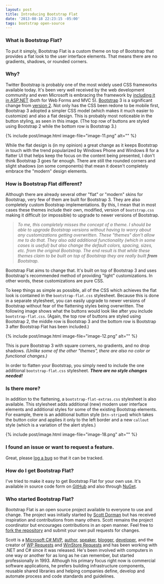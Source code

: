 ```yaml
---
layout: post
title: Introducing Bootstrap Flat
date: '2013-08-18 22:23:15 -05:00'
tags: bootstrap open-source
---
```


### What is Bootstrap Flat?

To put it simply, Bootstrap Flat is a custom theme on top of Bootstrap that provides a flat look to the user interface elements. That means there are no gradients, shadows, or rounded corners.

### Why?

Twitter Bootstrap is probably one of the most widely used CSS frameworks available today. It's been very well received by the web development community and even Microsoft is embracing the framework by [including it in ASP.NET](http://www.asp.net/vnext/overview/latest/release-notes) (both for Web Forms and MVC 5). [Bootstrap](http://getbootstrap.com/) 3 is a significant change from [version 2](http://getbootstrap.com/2.3.2/). Not only has the CSS been redone to be mobile first, Bootstrap 3 adopted a simpler CSS model (which makes it much easier to customize) and also a flat design. This is probably most noticeable in the button styling, as seen in this image. (The top row of buttons are styled using Bootstrap 2 while the bottom row is Bootstrap 3.)

{% include post/image.html image-file="image-11.png" alt="" %}

While the flat design is (in my opinion) a great change as it keeps Bootstrap in touch with the trend popularized by Windows Phone and Windows 8 for a flatter UI that helps keep the focus on the content being presented, I don't think Bootstrap 3 goes far enough. There are still the rounded corners and slight shadows (on some components) that mean it doesn't completely embrace the "modern" design elements.

### How is Bootstrap Flat different?

Although there are already several other "flat" or "modern" skins for Bootstrap, very few of them are built for Bootstrap 3. They are also completely custom Bootstrap implementations. By this, I mean that in most cases these themes include their own, modified, version of `bootstrap.css` making it difficult (or impossible) to upgrade to newer versions of Bootstrap. 

> *To me, this completely misses the concept of a theme. I should be able to upgrade Bootstrap versions without having to worry about any customizations getting overwritten. These "themes" don't allow me to do that. They also add additional functionality (which in some cases is useful) but also change the default colors, spacing, sizes, etc. from the original Bootstrap. The end result is that while these themes claim to be built on top of Bootstrap they are really built **from** Bootstrap.*

Bootstrap Flat aims to change that. It's built on top of Bootstrap 3 and uses Bootstrap's recommended method of providing "light" customizations. In other words, these customizations are pure CSS. 

To keep things as simple as possible, all of the CSS which achieves the flat look is contained in the `bootstrap-flat.css` stylesheet. Because this is done in a separate stylesheet, you can easily upgrade to newer versions of Bootstrap without fear of the flattening styles being overwritten. The following image shows what the buttons would look like after you include `bootstrap-flat.css`. (Again, the top row of buttons are styled using Bootstrap 2, the middle row is Bootstrap 3 and the bottom row is Bootstrap 3 after Bootstrap Flat has been included.)

{% include post/image.html image-file="image-12.png" alt="" %}

This is pure Bootstrap 3 with square corners, no gradients, and no drop shadows. *(Unlike some of the other "themes", there are also no color or functional changes.)*

In order to flatten your Bootstrap, you simply need to include the one additional `bootstrap-flat.css` stylesheet. ***There are no style changes needed!***

### Is there more?

In addition to the flattening, a `bootstrap-flat-extras.css` stylesheet is also available. This stylesheet adds additional (new) modern user interface elements and additional styles for some of the existing Bootstrap elements. For example, there is an additional button style (`btn-striped`) which takes the button color and applies it only to the left border and a new `callout` style (which is a variation of the alert styles.)

{% include post/image.html image-file="image-18.png" alt="" %}

### I found an issue or want to request a feature.

Great, please [log a bug](https://github.com/scottdorman/bootstrap-flat/issues/new) so that it can be tracked.

### How do I get Bootstrap Flat?

I've tried to make it easy to get Bootstrap Flat for your own use. It's available in source code form on [GitHub](https://github.com/scottdorman/bootstrap-flat) and also through [NuGet](https://www.nuget.org/packages/Twitter.Bootstrap.Flat).

### Who started Bootstrap Flat?

Bootstrap Flat is an open source project available to everyone to use and change. The project was initially started by [Scott Dorman](http://about.me/scottdorman) but has received inspiration and contributions from many others. Scott remains the project coordinator but encourages contributions in an open manner. Feel free to [fork the repository](https://github.com/scottdorman/bootstrap-flat/fork) and submit your own pull requests for changes. 

Scott is a [Microsoft C# MVP](https://mvp.microsoft.com/en-us/PublicProfile/4014220), [author](http://amzn.to/28ILhnG), [speaker](http://speakerrate.com/scottdorman), [blogger](scottdorman.github.io), [developer](http://scottdorman.azurewebsites.net/), and the creator of [WP Requests](http://wprequests.uservoice.com/) and [WinStore Requests](http://winstorerequests.uservoice.com/) and has been working with .NET and C# since it was released. He's been involved with computers in one way or another for as long as he can remember, but started professionally in 1993. Although his primary focus right now is commercial software applications, he prefers building infrastructure components, reusable shared libraries and helping companies define, develop and automate process and code standards and guidelines.
